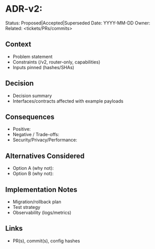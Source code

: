 # ADR-v2: <Short Decision Title>
Status: Proposed|Accepted|Superseded
Date: YYYY-MM-DD
Owner: <agent or human>
Related: <tickets/PRs/commits>

## Context
- Problem statement
- Constraints (/v2, router-only, capabilities)
- Inputs pinned (hashes/SHAs)

## Decision
- Decision summary
- Interfaces/contracts affected with example payloads

## Consequences
- Positive:
- Negative / Trade-offs:
- Security/Privacy/Performance:

## Alternatives Considered
- Option A (why not):
- Option B (why not):

## Implementation Notes
- Migration/rollback plan
- Test strategy
- Observability (logs/metrics)

## Links
- PR(s), commit(s), config hashes
